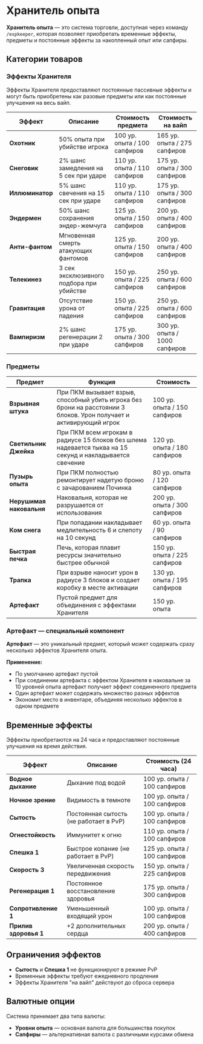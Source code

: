 # Хранитель опыта

**Хранитель опыта** — это система торговли, доступная через команду `/expkeeper`, которая позволяет приобретать временные эффекты, предметы и постоянные эффекты за накопленный опыт или сапфиры.

## Категории товаров

### Эффекты Хранителя

Эффекты Хранителя предоставляют постоянные пассивные эффекты и могут быть приобретены как разовые предметы или как постоянные улучшения на весь вайп.

| Эффект | Описание | Стоимость предмета | Стоимость на вайп |
|--------|----------|-------------------|-------------------|
| **Охотник** | 50% опыта при убийстве игрока | 100 ур. опыта / 100 сапфиров | 165 ур. опыта / 275 сапфиров |
| **Снеговик** | 2% шанс замедления на 5 сек при ударе | 110 ур. опыта / 110 сапфиров | 175 ур. опыта / 300 сапфиров |
| **Иллюминатор** | 5% шанс свечения на 15 сек при ударе | 110 ур. опыта / 110 сапфиров | 175 ур. опыта / 300 сапфиров |
| **Эндермен** | 50% шанс сохранения эндер-жемчуга | 125 ур. опыта / 150 сапфиров | 200 ур. опыта / 400 сапфиров |
| **Анти-фантом** | Мгновенная смерть атакующих фантомов | 125 ур. опыта / 150 сапфиров | 200 ур. опыта / 400 сапфиров |
| **Телекинез** | 3 сек эксклюзивного подбора при убийстве | 150 ур. опыта / 225 сапфиров | 250 ур. опыта / 600 сапфиров |
| **Гравитация** | Отсутствие урона от падения | 150 ур. опыта / 225 сапфиров | 250 ур. опыта / 600 сапфиров |
| **Вампиризм** | 2% шанс регенерации 2 при ударе | 175 ур. опыта / 300 сапфиров | 300 ур. опыта / 1000 сапфиров |

### Предметы

| Предмет | Функция | Стоимость |
|---------|---------|-----------|
| **Взрывная штука** | При ПКМ вызывает взрыв, способный убить игрока без брони на расстоянии 3 блоков. Урон получает и активирующий игрок | 100 ур. опыта / 150 сапфиров |
| **Светильник Джейка** | При ПКМ всем игрокам в радиусе 15 блоков без шлема надевается тыква на 15 секунд и накладывается свечение | 120 ур. опыта / 180 сапфиров |
| **Пузырь опыта** | При ПКМ полностью ремонтирует надетую броню с зачарованием Починка | 80 ур. опыта / 120 сапфиров |
| **Нерушимая наковальня** | Наковальня, которая не разрушается от использования | 200 ур. опыта / 300 сапфиров |
| **Ком снега** | При попадании накладывает медлительность 6 и слепоту на 10 секунд | 60 ур. опыта / 90 сапфиров |
| **Быстрая печка** | Печь, которая плавит ресурсы значительно быстрее обычной | 150 ур. опыта / 225 сапфиров |
| **Трапка** | При взрыве наносит урон в радиусе 3 блоков и создает коробку в месте активации | 130 ур. опыта / 195 сапфиров |
| **Артефакт** | Пустой предмет для объединения с эффектами Хранителя | 150 ур. опыта |

### Артефакт — специальный компонент

**Артефакт** — это уникальный предмет, который может содержать сразу несколько эффектов Хранителя опыта. 

**Применение:**
- По умолчанию артефакт пустой
- При соединении артефакта с эффектом Хранителя в наковальне за 10 уровней опыта артефакт получает эффект соединенного предмета
- Один артефакт может содержать множество разных эффектов
- Экономит место в инвентаре, объединяя несколько эффектов в одном предмете

## Временные эффекты

Эффекты приобретаются на 24 часа и предоставляют постоянные улучшения на время действия.

| Эффект | Описание | Стоимость (24 часа) |
|--------|----------|---------------------|
| **Водное дыхание** | Дыхание под водой | 100 ур. опыта / 100 сапфиров |
| **Ночное зрение** | Видимость в темноте | 100 ур. опыта / 100 сапфиров |
| **Сытость** | Постоянная сытость (не работает в PvP) | 100 ур. опыта / 100 сапфиров |
| **Огнестойкость** | Иммунитет к огню | 110 ур. опыта / 100 сапфиров |
| **Спешка 1** | Быстрое копание (не работает в PvP) | 125 ур. опыта / 100 сапфиров |
| **Скорость 3** | Увеличенная скорость передвижения | 150 ур. опыта / 225 сапфиров |
| **Регенерация 1** | Постоянное восстановление здоровья | 175 ур. опыта / 300 сапфиров |
| **Сопротивление 1** | Уменьшенный входящий урон | 100 ур. опыта / 100 сапфиров |
| **Прилив здоровья 1** | +2 дополнительных сердца | 200 ур. опыта / 400 сапфиров |

## Ограничения эффектов

- **Сытость** и **Спешка 1** не функционируют в режиме PvP
- Временные эффекты требуют ежедневного продления
- Эффекты Хранителя "на вайп" действуют до сброса сервера

## Валютные опции

Система принимает два типа валюты:
- **Уровни опыта** — основная валюта для большинства покупок
- **Сапфиры** — альтернативная валюта с различными курсами обмена